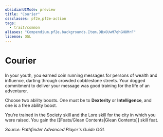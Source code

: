 ```yaml
---
obsidianUIMode: preview
title: "Courier"
cssclasses: pf2e,pf2e-action
tags:
  - trait/common
aliases: "Compendium.pf2e.backgrounds.Item.DBxOUwM7qhGH8MrF"
license: OGL
---
```

# Courier

### 






In your youth, you earned coin running messages for persons of wealth and influence, darting through crowded cobblestone streets. Your dogged commitment to deliver your message was good training for the life of an adventurer.

Choose two ability boosts. One must be to **Dexterity** or **Intelligence**, and one is a free ability boost.

You're trained in the Society skill and the Lore skill for the city in which you were raised. You gain the [[Feats/Glean Contents|Glean Contents]] skill feat.

*Source: Pathfinder Advanced Player's Guide*
*OGL*